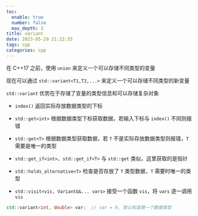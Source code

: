 ```yaml
---
toc:
  enable: true
  number: false
  max_depth: 3
title: variant
date: 2023-05-29 21:22:33
tags: cpp
categories: cpp
---
```


在 C++17 之前，使用 `union` 来定义一个可以存储不同类型的变量

现在可以通过 `std::variant<T1,T2,...>` 来定义一个可以存储不同类型的新变量

`std::variant` 优势在于存储了变量的类型信息和可以存储复杂对象

- `index()` 返回实际存放数据类型的下标

- `std::get<int>` 根据数据类型下标获取数据，若输入下标与 `index()` 不同则报错

- `std::get<T>` 根据数据类型获取数据，若 `T` 不是实际存放数据类型则报错，`T` 需要是唯一的类型

- `std::get_if<int>`、`std::get_if<T>` 与 `std::get` 类似，这里获取的是指针

- `std::holds_alternative<T>` 检查是否存放了 `T` 类型数据，`T` 需要时唯一的类型

- `std::visit<vis, Variant&&... vars>` 接受一个函数 `vis`，将 `vars` 逐一调用 `vis`

```cpp
std::variant<int, double> var;  // var = 0, 默认构造第一个数据类型
```